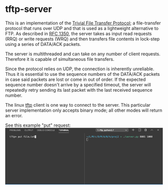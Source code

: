 # tftp-server

This is an implementation of the [Trivial File Transfer Protocol](https://en.wikipedia.org/wiki/Trivial_File_Transfer_Protocol); a file-transfer protocol that runs over UDP and that is used as a lightweight alternative to FTP. As described in [RFC 1350](https://tools.ietf.org/html/rfc1350), the server takes as input read requests (RRQ) or write requests (WRQ) and then transfers file contents in lock-step using a series of DATA/ACK packets.

The server is multithreaded and can take on any number of client requests. Therefore it is capable of simultaneous file transfers.

Since the protocol relies on UDP, the connection is inherently unreliable. Thus it is essential to use the sequence numbers of the DATA/ACK packets in case said packets are lost or come in out of order. If the expected sequence number doesn't arrive by a specified timeout, the server will repeatedly retry sending its last packet with the last received sequence number.

The linux [tftp](https://linux.die.net/man/1/tftp) client is one way to connect to the server. This particular server implementation only accepts binary mode; all other modes will return an error.

See this example "put" request:
![put](demo/tftp.gif)
